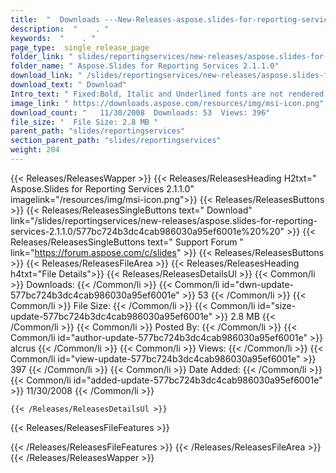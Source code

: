 ```yaml
---
title:  "  Downloads ---New-Releases-aspose.slides-for-reporting-services-2.1.1.0 . " 
description:  "    . " 
keywords:  "    . " 
page_type:  single_release_page
folder_link: " slides/reportingservices/new-releases/aspose.slides-for-reporting-services-2.1.1.0/"
folder_name: " Aspose.Slides for Reporting Services 2.1.1.0"
download_link: " /slides/reportingservices/new-releases/aspose.slides-for-reporting-services-2.1.1.0/577bc724b3dc4cab986030a95ef6001e"
download_text: " Download"
Intro_text: " Fixed:Bold, Italic and Underlined fonts are not rendered properly in some cases...."
image_link: " https://downloads.aspose.com/resources/img/msi-icon.png"
download_count: "   11/30/2008  Downloads: 53  Views: 396"
file_size: "  File Size: 2.8 MB "
parent_path: "slides/reportingservices"
section_parent_path: "slides/reportingservices"
weight: 204 
---
```


{{< Releases/ReleasesWapper >}}
  {{< Releases/ReleasesHeading H2txt=" Aspose.Slides for Reporting Services 2.1.1.0" imagelink="/resources/img/msi-icon.png">}}
  {{< Releases/ReleasesButtons >}}
    {{< Releases/ReleasesSingleButtons text=" Download" link="/slides/reportingservices/new-releases/aspose.slides-for-reporting-services-2.1.1.0/577bc724b3dc4cab986030a95ef6001e%20%20" >}}
    {{< Releases/ReleasesSingleButtons text=" Support Forum " link="https://forum.aspose.com/c/slides" >}}
  {{< Releases/ReleasesButtons >}}
  {{< Releases/ReleasesFileArea >}}
    {{< Releases/ReleasesHeading h4txt="File Details">}}
    {{< Releases/ReleasesDetailsUl >}}
            {{< Common/li  >}} Downloads: {{< /Common/li >}} 
      {{< Common/li id="dwn-update-577bc724b3dc4cab986030a95ef6001e" >}} 53 {{< /Common/li >}} 
      {{< Common/li  >}} File Size: {{< /Common/li >}} 
      {{< Common/li id="size-update-577bc724b3dc4cab986030a95ef6001e" >}} 2.8 MB {{< /Common/li >}} 
      {{< Common/li  >}} Posted By: {{< /Common/li >}} 
      {{< Common/li id="author-update-577bc724b3dc4cab986030a95ef6001e" >}} alcrus {{< /Common/li >}} 
      {{< Common/li  >}} Views: {{< /Common/li >}} 
      {{< Common/li id="view-update-577bc724b3dc4cab986030a95ef6001e" >}} 397 {{< /Common/li >}} 
      {{< Common/li  >}} Date Added: {{< /Common/li >}} 
      {{< Common/li id="added-update-577bc724b3dc4cab986030a95ef6001e" >}} 11/30/2008 {{< /Common/li >}} 

    {{< /Releases/ReleasesDetailsUl >}}

  {{< Releases/ReleasesFileFeatures >}}
      
  {{< /Releases/ReleasesFileFeatures >}}
 {{< /Releases/ReleasesFileArea >}}
{{< /Releases/ReleasesWapper >}}


